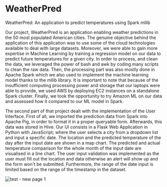 # WeatherPred
WeatherPred: An application to predict temperatures using Spark mllib

Our project, WeatherPred is an application enabling weather predictions in the 50 most populated American cities. The genuine objective behind the application of this application was to use some of the cloud technologies available to deal with large datasets. Moreover, we were able to gain more expertise in Machine Learning by training a regression model on our data to predict future temperatures for a given city. In order to process, and clean the data, we leveraged the power of bash and awk by coding many scripts to clean the raw data. Then, the processing part was also mostly done in Apache Spark which we also used to implement the machine learning model thanks to the mllib library. It is important to note that because of the insufficient computing processing power and storage that our laptops were able to provide, we used AWS by deploying EC2 instances on a standalone Spark cluster. Finally, we took the opportunity to try Amazon ML on our data and assessed how it compared to our ML model in Spark. 
 
The second part of that project dealt with the implementation of the User Interface. First of all, we imported the prediction data from Spark into Apache Pig, in order to format it in a proper queryable form.  Afterwards, this data was stored in Hive. Our UI consists in a Flask Web Application in Python with JavaScript; where the user selects a city from a dropdown list and input a specific date. The location and the predicted temperature of the day after the input date are shown in a map chart. The predicted and actual temperature comparison for the whole month of the input date are visualised in a line chart. The user input validation was implemented as the user must fill out the location and data otherwise an alert will show up and the form won't be submitted. Furthermore, the range of the date input is limited based on the range of the timestamp in the dataset.

![test - new page 1](https://cloud.githubusercontent.com/assets/9676662/14622302/f1a743de-05c0-11e6-993a-3def75723c85.png)
